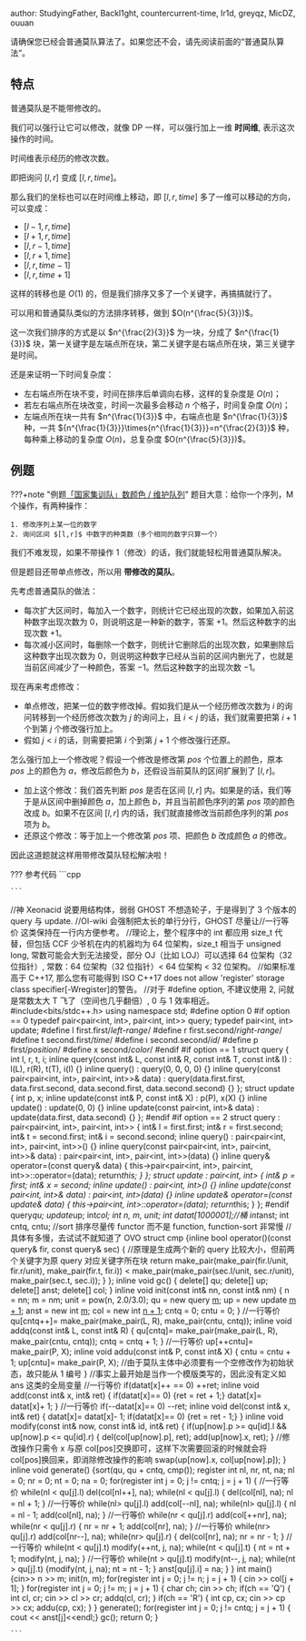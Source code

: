 author: StudyingFather, Backl1ght, countercurrent-time, Ir1d, greyqz, MicDZ, ouuan

请确保您已经会普通莫队算法了。如果您还不会，请先阅读前面的“普通莫队算法”。

## 特点

普通莫队是不能带修改的。

我们可以强行让它可以修改，就像 DP 一样，可以强行加上一维 **时间维**, 表示这次操作的时间。

时间维表示经历的修改次数。

即把询问 $[l,r]$ 变成 $[l,r,time]$。

那么我们的坐标也可以在时间维上移动，即 $[l,r,time]$ 多了一维可以移动的方向，可以变成：

- $[l-1,r,time]$
- $[l+1,r,time]$
- $[l,r-1,time]$
- $[l,r+1,time]$
- $[l,r,time-1]$
- $[l,r,time+1]$

这样的转移也是 $O(1)$ 的，但是我们排序又多了一个关键字，再搞搞就行了。

可以用和普通莫队类似的方法排序转移，做到 $O(n^{\frac{5}{3}})$。

这一次我们排序的方式是以 $n^{\frac{2}{3}}$ 为一块，分成了 $n^{\frac{1}{3}}$ 块，第一关键字是左端点所在块，第二关键字是右端点所在块，第三关键字是时间。

还是来证明一下时间复杂度：

- 左右端点所在块不变，时间在排序后单调向右移，这样的复杂度是 $O(n)$；
- 若左右端点所在块改变，时间一次最多会移动 $n$ 个格子，时间复杂度 $O(n)$；
- 左端点所在块一共有 $n^{\frac{1}{3}}$ 中，右端点也是 $n^{\frac{1}{3}}$ 种，一共 ${n^{\frac{1}{3}}}\times{n^{\frac{1}{3}}}=n^{\frac{2}{3}}$ 种，每种乘上移动的复杂度 $O(n)$，总复杂度 $O(n^{\frac{5}{3}})$。

## 例题

???+note "例题[「国家集训队」数颜色 / 维护队列](https://www.luogu.com.cn/problem/P1903)"
    题目大意：给你一个序列，M 个操作，有两种操作：
    
    1. 修改序列上某一位的数字
    2. 询问区间 $[l,r]$ 中数字的种类数（多个相同的数字只算一个）

我们不难发现，如果不带操作 1（修改）的话，我们就能轻松用普通莫队解决。

但是题目还带单点修改，所以用 **带修改的莫队**。

先考虑普通莫队的做法：

- 每次扩大区间时，每加入一个数字，则统计它已经出现的次数，如果加入前这种数字出现次数为 $0$，则说明这是一种新的数字，答案 $+1$。然后这种数字的出现次数 $+1$。
- 每次减小区间时，每删除一个数字，则统计它删除后的出现次数，如果删除后这种数字出现次数为 $0$，则说明这种数字已经从当前的区间内删光了，也就是当前区间减少了一种颜色，答案 $-1$。然后这种数字的出现次数 $-1$。

现在再来考虑修改：

- 单点修改，把某一位的数字修改掉。假如我们是从一个经历修改次数为 $i$ 的询问转移到一个经历修改次数为 $j$ 的询问上，且 $i<j$ 的话，我们就需要把第 $i+1$ 个到第 $j$ 个修改强行加上。
- 假如 $j<i$ 的话，则需要把第 $i$ 个到第 $j+1$ 个修改强行还原。

怎么强行加上一个修改呢？假设一个修改是修改第 $pos$ 个位置上的颜色，原本 $pos$ 上的颜色为 $a$，修改后颜色为 $b$，还假设当前莫队的区间扩展到了 $[l,r]$。

- 加上这个修改：我们首先判断 $pos$ 是否在区间 $[l,r]$ 内。如果是的话，我们等于是从区间中删掉颜色 $a$，加上颜色 $b$，并且当前颜色序列的第 $pos$ 项的颜色改成 $b$。如果不在区间 $[l,r]$ 内的话，我们就直接修改当前颜色序列的第 $pos$ 项为 $b$。
- 还原这个修改：等于加上一个修改第 $pos$ 项、把颜色 $b$ 改成颜色 $a$ 的修改。

因此这道题就这样用带修改莫队轻松解决啦！

??? 参考代码
    ```cpp
    
    ```

//神 Xeonacid 说要用结构体，弱弱 GHOST 不想造轮子，于是得到了 3 个版本的 query 与 update. 
//OI-wiki 会强制把太长的单行分行，GHOST 尽量让//一行等价 这类保持在一行内方便参考。
//理论上，整个程序中的 int 都应用 size_t 代替，但包括 CCF 少爷机在内的机器均为 64 位架构，size_t 相当于 unsigned long, 常数可能会大到无法接受，部分 OJ（比如 LOJ）可以选择 64 位架构（32 位指针）, 常数：64 位架构（32 位指针）&lt; 64 位架构 &lt; 32 位架构。
//如果标准高于 C++17, 那么您有可能得到 ISO C++17 does not allow 'register' storage class specifier[-Wregister]的警告。
//对于 #define option, 不建议使用 2, 问就是常数太大 T 飞了（空间也几乎翻倍）, 0 与 1 效率相近。
\#include&lt;bits/stdc++.h>
using namespace std;
\#define option 0
\#if option == 0
typedef pair&lt;pair&lt;int, int>, pair&lt;int, int>> query;
typedef pair&lt;int, int> update;
\#define l first.first/*left-range*/
\#define r first.second/*right-range*/
\#define t second.first/*time*/
\#define i second.second/*id*/
\#define p first/*position*/
\#define x second/*color*/
\#endif
\#if option == 1
struct query
{
    int l, r, t, i;
    inline query(const int& L, const int& R, const int& T, const int& I) : l(L), r(R), t(T), i(I) {}
    inline query() : query(0, 0, 0, 0) {}
    inline query(const pair&lt;pair&lt;int, int>, pair&lt;int, int>>& data) : query(data.first.first, data.first.second, data.second.first, data.second.second) {}
};
struct update
{
    int p, x;
    inline update(const int& P, const int& X) : p(P), x(X) {}
    inline update() : update(0, 0) {}
    inline update(const pair&lt;int, int>& data) : update(data.first, data.second) {}
};
\#endif
\#if option == 2
struct query : pair&lt;pair&lt;int, int>, pair&lt;int, int>>
{
    int& l = first.first;
    int& r = first.second;
    int& t = second.first;
    int& i = second.second;
    inline query() : pair&lt;pair&lt;int, int>, pair&lt;int, int>>() {}
    inline query(const pair&lt;pair&lt;int, int>, pair&lt;int, int>>& data) : pair&lt;pair&lt;int, int>, pair&lt;int, int>>(data) {}
    inline query& operator=(const query& data)
    {
        this->pair&lt;pair&lt;int, int>, pair&lt;int, int>>::operator=(data);
        return*this;
    }
};
struct update : pair&lt;int, int>
{
    int& p = first;
    int& x = second;
    inline update() : pair&lt;int, int>() {}
    inline update(const pair&lt;int, int>& data) : pair&lt;int, int>(data) {}
    inline update& operator=(const update& data)
    {
        this->pair&lt;int, int>::operator=(data);
        return*this;
    }
};
\#endif
query*qu;
update*up;
int*col;
int n, m, unit;
int datat[1000001];//桶
int*anst;
int cntq, cntu;
//sort 排序尽量传 functor 而不是 function, function-sort 非常慢
//具体有多慢，去试试不就知道了 OVO
struct cmp
{inline bool operator()(const query& fir, const query& sec)
    {
//原理是生成两个新的 query 比较大小，但前两个关键字为原 query 对应关键字所在块
        return make_pair(make_pair(fir.l/unit, fir.r/unit), make_pair(fir.t, fir.i)) &lt; make_pair(make_pair(sec.l/unit, sec.r/unit), make_pair(sec.t, sec.i));
    }
};
inline void gc()
{
    delete\[] qu;
    delete\[] up;
    delete\[] anst;
    delete\[] col;
}
inline void init(const int& nn, const int& nm)
{
    n = nn;
    m = nm;
    unit = pow(n, 2.0/3.0);
    qu = new query [m](<>);
    up = new update [m + 1](<>);
    anst = new int [m](<>);
    col = new int [n + 1](<>);
    cntq = 0;
    cntu = 0;
}
//一行等价 qu[cntq++]= make_pair(make_pair(L, R), make_pair(cntu, cntq));
inline void addq(const int& L, const int& R) 
{
    qu[cntq]= make_pair(make_pair(L, R), make_pair(cntu, cntq));
    cntq = cntq + 1;
}
//一行等价 up[++cntu]= make_pair(P, X);
inline void addu(const int& P, const int& X)
{
    cntu = cntu + 1;
    up[cntu]= make_pair(P, X);
//由于莫队主体中必须要有一个空修改作为初始状态，故只能从 1 编号
}
//事实上最开始是当作一个模版类写的，因此没有定义如 ans 这类的全局变量
//一行等价 if(datat[x]++ == 0) ++ret;
inline void add(const int& x, int& ret)
{
    if(datat[x]== 0)
    {ret = ret + 1;}
    datat[x]= datat[x]+ 1;
}
//一行等价 if(--datat[x]== 0) --ret;
inline void del(const int& x, int& ret)
{
    datat[x]= datat[x]- 1;
    if(datat[x]== 0)
    {ret = ret - 1;}
}
inline void modify(const int& now, const int& id, int& ret)
{
    if(up[now].p >= qu[id].l && up[now].p &lt;= qu[id].r)
    {
        del(col\[up[now].p], ret);
        add(up[now].x, ret);
    }
//修改操作只需令 x 与原 col[pos]交换即可，这样下次需要回滚的时候就会将 col[pos]换回来，即消除修改操作的影响
    swap(up[now].x, col\[up[now].p]);
}
inline void generate()
{sort(qu, qu + cntq, cmp());
    register int nl, nr, nt, na;
    nl = 0;
    nr = 0;
    nt = 0;
    na = 0;
    for(register int j = 0; j != cntq; j = j + 1)
    {
//一行等价 while(nl &lt; qu[j].l) del(col[nl++], na);
        while(nl &lt; qu[j].l)
        {
            del(col[nl], na);
            nl = nl + 1;
        }
//一行等价 while(nl> qu[j].l) add(col[--nl], na);
        while(nl> qu[j].l)
        {
            nl = nl - 1;
            add(col[nl], na);
        }
//一行等价 while(nr &lt; qu[j].r) add(col[++nr], na);
        while(nr &lt; qu[j].r)
        {
            nr = nr + 1;
            add(col[nr], na);
        }
//一行等价 while(nr> qu[j].r) add(col[nr--], na);
        while(nr> qu[j].r)
        {
            del(col[nr], na);
            nr = nr - 1;
        }
//一行等价 while(nt &lt; qu[j].t) modify(++nt, j, na);
        while(nt &lt; qu[j].t)
        {
            nt = nt + 1;
            modify(nt, j, na);
        }
//一行等价 while(nt > qu[j].t) modify(nt--, j, na);
        while(nt > qu[j].t)
        {modify(nt, j, na);
            nt = nt - 1;
        }
        anst\[qu[j].i] = na;
    }
}
int main()
{cin>> n >> m;
    init(n, m);
    for(register int j = 0; j != n; j = j + 1)
    {
        cin >> col[j + 1];
    }
    for(register int j = 0; j != m; j = j + 1)
    {
        char ch;
        cin >> ch;
        if(ch == 'Q')
        {
            int cl, cr;
            cin >> cl >> cr;
            addq(cl, cr);
        }
        if(ch == 'R')
        {
            int cp, cx;
            cin >> cp >> cx;
            addu(cp, cx);
        }
    }
    generate();
    for(register int j = 0; j != cntq; j = j + 1)
    {
        cout &lt;&lt; anst[j]&lt;&lt;endl;}
    gc();
    return 0;
}

    ```
